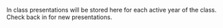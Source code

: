 In class presentations will be stored here for each active year of the class. Check back in for new presentations.

